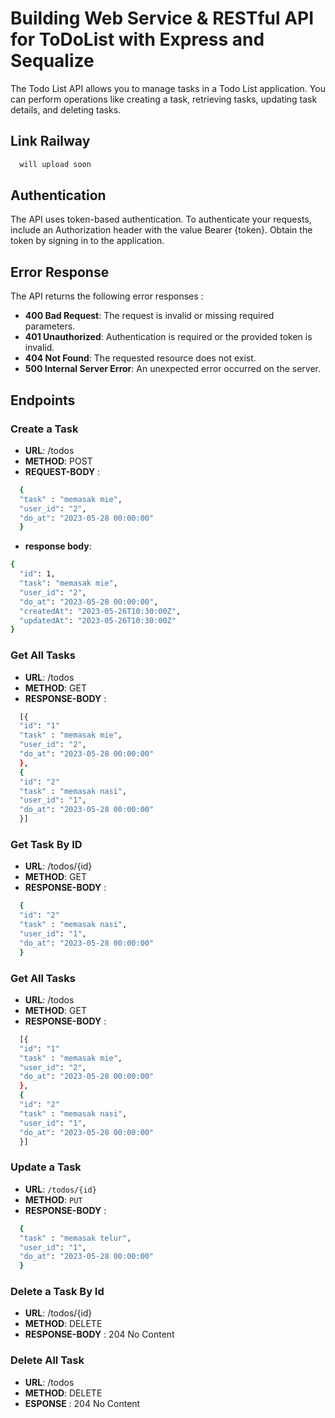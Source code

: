 
# Building Web Service & RESTful API for ToDoList with Express and Sequalize

The Todo List API allows you to manage tasks in a Todo List application. You can perform operations like creating a task, retrieving tasks, updating task details, and deleting tasks.

## Link Railway
```bash
  will upload soon
```



## Authentication
The API uses token-based authentication. To authenticate your requests, include an Authorization header with the value Bearer {token}. Obtain the token by signing in to the application.
## Error Response
The API returns the following error responses :
- **400 Bad Request**: The request is invalid or missing required parameters.
- **401 Unauthorized**: Authentication is required or the provided token is invalid.
- **404 Not Found**: The requested resource does not exist.
- **500 Internal Server Error**: An unexpected error occurred on the server.
## Endpoints
### Create a Task
- **URL**: /todos
- **METHOD**: POST
- **REQUEST-BODY** : 
```bash
  {
  "task" : "memasak mie",
  "user_id": "2",
  "do_at": "2023-05-28 00:00:00"
  }
```


- **response body**: 

```bash
{
  "id": 1,
  "task": "memasak mie",
  "user_id": "2",
  "do_at": "2023-05-28 00:00:00",
  "createdAt": "2023-05-26T10:30:00Z",
  "updatedAt": "2023-05-26T10:30:00Z"
}

```


### Get All Tasks
- **URL**: /todos
- **METHOD**: GET
- **RESPONSE-BODY** : 


```bash
  [{
  "id": "1"
  "task" : "memasak mie",
  "user_id": "2",
  "do_at": "2023-05-28 00:00:00"
  },
  {
  "id": "2"
  "task" : "memasak nasi",
  "user_id": "1",
  "do_at": "2023-05-28 00:00:00"
  }]
```





### Get Task By ID
- **URL**: /todos/{id}
- **METHOD**: GET
- **RESPONSE-BODY** : 


```bash
  {
  "id": "2"
  "task" : "memasak nasi",
  "user_id": "1",
  "do_at": "2023-05-28 00:00:00"
  }
```

### Get All Tasks
- **URL**: /todos
- **METHOD**: GET
- **RESPONSE-BODY** : 


```bash
  [{
  "id": "1"
  "task" : "memasak mie",
  "user_id": "2",
  "do_at": "2023-05-28 00:00:00"
  },
  {
  "id": "2"
  "task" : "memasak nasi",
  "user_id": "1",
  "do_at": "2023-05-28 00:00:00"
  }]
```





### Update a Task
- **URL**: `/todos/{id}`
- **METHOD**: `PUT`
- **RESPONSE-BODY** : 

```bash
  {
  "task" : "memasak telur",
  "user_id": "1",
  "do_at": "2023-05-28 00:00:00"
  }
```
### Delete a Task By Id
- **URL**: /todos/{id}
- **METHOD**: DELETE
- **RESPONSE-BODY** : 204 No Content

### Delete All Task
- **URL**: /todos
- **METHOD**: DELETE
- **ESPONSE** : 204 No Content
